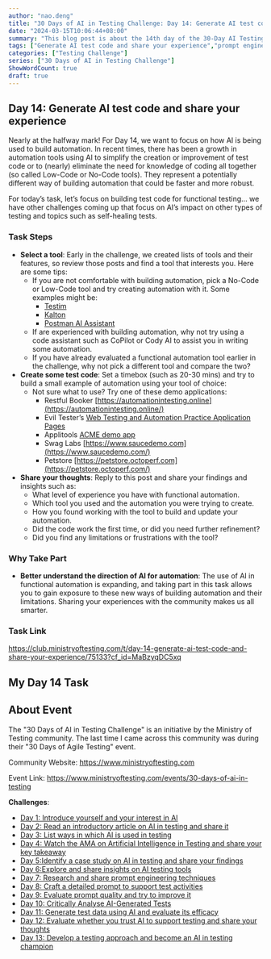 ```yaml
---
author: "nao.deng"
title: "30 Days of AI in Testing Challenge: Day 14: Generate AI test code and share your experience"
date: "2024-03-15T10:06:44+08:00"
summary: "This blog post is about the 14th day of the 30-Day AI Testing Challenge event, aimed at generating AI test code and sharing experiences. The post may include the author's process of using AI tools to generate test code, the choice of tools, the quality assessment of the generated code, and the application experience in actual testing. By sharing the process and experience of generating AI test code, readers will learn about examples of AI application in the field of testing, as well as the author's views on the effectiveness and reliability of AI-generated code. This series of events is expected to provide an opportunity for testing professionals to understand and try using AI testing tools and to share their experiences and insights."
tags: ["Generate AI test code and share your experience","prompt engineering","Prompt"]
categories: ["Testing Challenge"]
series: ["30 Days of AI in Testing Challenge"]
ShowWordCount: true
draft: true
---
```


## Day 14: Generate AI test code and share your experience

Nearly at the halfway mark! For Day 14, we want to focus on how AI is being used to build automation. In recent times, there has been a growth in automation tools using AI to simplify the creation or improvement of test code or to (nearly) eliminate the need for knowledge of coding all together (so called Low-Code or No-Code tools). They represent a potentially different way of building automation that could be faster and more robust.

For today’s task, let’s focus on building test code for functional testing… we have other challenges coming up that focus on AI’s impact on other types of testing and topics such as self-healing tests.

### Task Steps

- **Select a tool**: Early in the challenge, we created lists of tools and their features, so review those posts and find a tool that interests you. Here are some tips:
  - If you are not comfortable with building automation, pick a No-Code or Low-Code tool and try creating automation with it. Some examples might be:
    - [Testim](https://www.testim.io/fast-authoring/) 
    - [Kalton](https://katalon.com/web-testing)
    - [Postman AI Assistant](https://blog.postman.com/introducing-postbot-postmans-new-ai-assistant/)
  - If are experienced with building automation, why not try using a code assistant such as CoPilot or Cody AI to assist you in writing some automation.
  - If you have already evaluated a functional automation tool earlier in the challenge, why not pick a different tool and compare the two?
- **Create some test code**: Set a timebox (such as 20-30 mins) and try to build a small example of automation using your tool of choice:
  - Not sure what to use? Try one of these demo applications:
    - Restful Booker [https://automationintesting.online](https://automationintesting.online/)
    - Evil Tester’s [Web Testing and Automation Practice Application Pages](https://testpages.eviltester.com/styled/index.html)
    - Applitools [ACME demo app](https://demo.applitools.com/app.html) 
    - Swag Labs [https://www.saucedemo.com](https://www.saucedemo.com/)
    - Petstore [https://petstore.octoperf.com](https://petstore.octoperf.com/) 
- **Share your thoughts**: Reply to this post and share your findings and insights such as:
  - What level of experience you have with functional automation.
  - Which tool you used and the automation you were trying to create.
  - How you found working with the tool to build and update your automation.
  - Did the code work the first time, or did you need further refinement?
  - Did you find any limitations or frustrations with the tool?

### Why Take Part

- **Better understand the direction of AI for automation**: The use of AI in functional automation is expanding, and taking part in this task allows you to gain exposure to these new ways of building automation and their limitations. Sharing your experiences with the community makes us all smarter.

### Task Link

<https://club.ministryoftesting.com/t/day-14-generate-ai-test-code-and-share-your-experience/75133?cf_id=MaBzyqDC5xq>

## My Day 14 Task

## About Event

The "30 Days of AI in Testing Challenge" is an initiative by the Ministry of Testing community. The last time I came across this community was during their "30 Days of Agile Testing" event.

Community Website: <https://www.ministryoftesting.com>

Event Link: <https://www.ministryoftesting.com/events/30-days-of-ai-in-testing>

**Challenges**:

- [Day 1: Introduce yourself and your interest in AI](https://naodeng.com.cn/posts/event/30-days-of-ai-in-testing-day-1-introduce-yourself-and-your-interest-in-ai/)
- [Day 2: Read an introductory article on AI in testing and share it](https://naodeng.com.cn/posts/event/30-days-of-ai-in-testing-day-2-read-an-introductory-article-on-ai-in-testing-and-share-it/)
- [Day 3: List ways in which AI is used in testing](https://naodeng.com.cn/posts/event/30-days-of-ai-in-testing-day-3-list-ways-in-which-ai-is-used-in-testing/)
- [Day 4: Watch the AMA on Artificial Intelligence in Testing and share your key takeaway](https://naodeng.com.cn/posts/event/30-days-of-ai-in-testing-day-4-watch-the-ama-on-artificial-intelligence-in-testing-and-share-your-key-takeaway/)
- [Day 5:Identify a case study on AI in testing and share your findings](https://naodeng.com.cn/posts/event/30-days-of-ai-in-testing-day-5-identify-a-case-study-on-ai-in-testing-and-share-your-findings/)
- [Day 6:Explore and share insights on AI testing tools](https://naodeng.com.cn/posts/event/30-days-of-ai-in-testing-day-6-explore-and-share-insights-on-ai-testing-tools/)
- [Day 7: Research and share prompt engineering techniques](https://naodeng.com.cn/posts/event/30-days-of-ai-in-testing-day-7-research-and-share-prompt-engineering-techniques/)
- [Day 8: Craft a detailed prompt to support test activities](https://naodeng.com.cn/posts/event/30-days-of-ai-in-testing-day-8-craft-a-detailed-prompt-to-support-test-activities/)
- [Day 9: Evaluate prompt quality and try to improve it](https://naodeng.com.cn/posts/event/30-days-of-ai-in-testing-day-9-evaluate-prompt-quality-and-try-to-improve-it/)
- [Day 10: Critically Analyse AI-Generated Tests](https://naodeng.com.cn/posts/event/30-days-of-ai-in-testing-day-10-critically-analyse-ai-generated-tests/)
- [Day 11: Generate test data using AI and evaluate its efficacy](https://naodeng.com.cn/posts/event/30-days-of-ai-in-testing-day-11-generate-test-data-using-ai-and-evaluate-its-efficacy/)
- [Day 12: Evaluate whether you trust AI to support testing and share your thoughts](https://naodeng.com.cn/posts/event/30-days-of-ai-in-testing-day-12-evaluate-whether-you-trust-ai-to-support-testing-and-share-your-thoughts/)
- [Day 13: Develop a testing approach and become an AI in testing champion](https://naodeng.com.cn/posts/event/30-days-of-ai-in-testing-day-13-develop-a-testing-approach-and-become-an-ai-in-testing-champion/)
